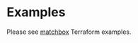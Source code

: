 # Examples

Please see [matchbox](https://github.com/poseidon/matchbox/tree/master/examples/terraform) Terraform examples.
